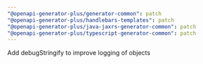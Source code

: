 ```yaml
---
"@openapi-generator-plus/generator-common": patch
"@openapi-generator-plus/handlebars-templates": patch
"@openapi-generator-plus/java-jaxrs-generator-common": patch
"@openapi-generator-plus/typescript-generator-common": patch
---
```


Add debugStringify to improve logging of objects

